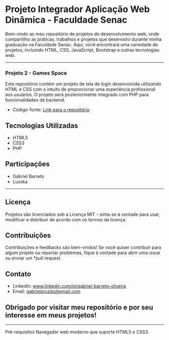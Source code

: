 # Projeto Integrador Aplicação Web Dinâmica - Faculdade Senac

Bem-vindo ao meu repositório de projetos de desenvolvimento web, onde compartilho as práticas, trabalhos e projetos que desenvolvi durante minha graduação na Faculdade Senac.
Aqui, você encontrará uma variedade de projetos, incluindo HTML, CSS, JavaScript, Bootstrap e outras tecnologias web.

--------------------------------------------------------------------------------------------------------------------------------------------------------------------------------------

### Projeto 2 - Games Space

Este repositório contém um projeto de tela de login desenvolvida utilizando HTML e CSS com o intuito de proporcionar uma experiência profissional aos usuários. O projeto será posteriormente integrado com PHP para funcionalidades de backend.

- Código-fonte: [Link para o repositório](https://github.com/Barreto0620/Projeto_Integrador-Web_Dinamica/blob/30f3641263ec174b1631d548ae91f33c7b937a02/Games%20Space%20-%20P.I/index.html)

## Tecnologias Utilizadas

- HTML5
- CSS3
- PHP

## Participações

- Gabriel Barreto
- Lusxka

--------------------------------------------------------------------------------------------------------------------------------------------------------------------------------------

## Licença

Projetos são licenciados sob a Licença MIT - sinta-se à vontade para usar, modificar e distribuir de acordo com os termos da licença.

## Contribuições
Contribuições e feedbacks são bem-vindos! Se você quiser contribuir para algum projeto ou reportar problemas, fique à vontade para abrir uma issue ou enviar um *pull request.

## Contato
- LinkedIn: www.linkedin.com/in/gabriel-barreto-oliveira
- Email: gabrielprozds@email.com


## Obrigado por visitar meu repositório e por seu interesse em meus projetos!

----------------------------------------------------------------------------------------------------------------------------------------------------------------------------------------

Pré-requisitos
Navegador web moderno que suporte HTML5 e CSS3.
